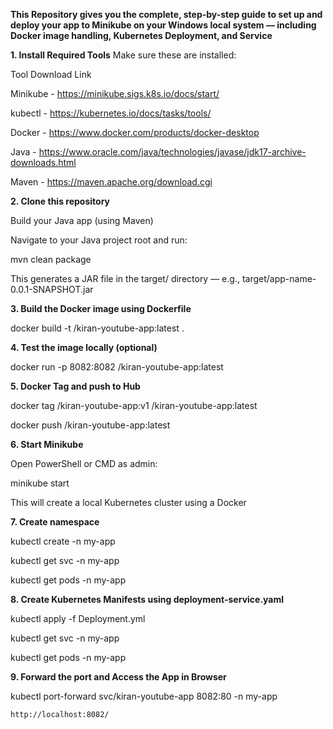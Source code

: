 **This Repository gives you the complete, step-by-step guide to set up and deploy your app to Minikube on your Windows local system — including Docker image handling, Kubernetes Deployment, and Service**

**1. Install Required Tools**
Make sure these are installed:

Tool	Download Link

Minikube -	https://minikube.sigs.k8s.io/docs/start/

kubectl	- https://kubernetes.io/docs/tasks/tools/

Docker	- https://www.docker.com/products/docker-desktop

Java -  https://www.oracle.com/java/technologies/javase/jdk17-archive-downloads.html

Maven  - https://maven.apache.org/download.cgi

**2. Clone this repository**

Build your Java app (using Maven)
   
Navigate to your Java project root and run:

mvn clean package

This generates a JAR file in the target/ directory — e.g., target/app-name-0.0.1-SNAPSHOT.jar

**3. Build the Docker image using Dockerfile**
   
docker build -t <your-dockerhub-username>/kiran-youtube-app:latest .

**4. Test the image locally (optional)**

docker run -p 8082:8082 <your-dockerhub-username>/kiran-youtube-app:latest

**5. Docker Tag and push to Hub**

docker tag <your-dockerhub-username>/kiran-youtube-app:v1 <your-dockerhub-username>/kiran-youtube-app:latest

docker push <your-dockerhub-username>/kiran-youtube-app:latest

**6. Start Minikube**
   
Open PowerShell or CMD as admin:

minikube start

This will create a local Kubernetes cluster using a Docker

**7. Create namespace**

   kubectl create -n my-app

   kubectl get svc -n my-app

   kubectl get pods -n my-app

**8. Create Kubernetes Manifests using deployment-service.yaml**

 kubectl apply -f Deployment.yml

 kubectl get svc -n my-app

 kubectl get pods -n my-app
 
 **9. Forward the port and Access the App in Browser**

 kubectl port-forward svc/kiran-youtube-app 8082:80 -n my-app

    http://localhost:8082/

